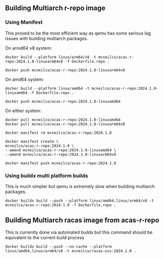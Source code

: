 ## Building Multiarch r-repo image

### Using Manifest 

This proved to be the most efficient way as qemu has some serious lag issues with building multiarch packages.

On armd64 v8 system:
```
docker build --platform linux/arm64/v8 -t mcneilco/acas-r-repo:2024.1.0-linuxarm64v8 -f Dockerfile.repo .

docker push mcneilco/acas-r-repo:2024.1.0-linuxarm64v8
```

On amd64 system:
```
docker build --platform linux/amd64 -t mcneilco/acas-r-repo:2024.1.0-linuxamd64 -f Dockerfile.repo .

docker push mcneilco/acas-r-repo:2024.1.0-linuxamd64
```

On either system:

```
docker pull mcneilco/acas-r-repo:2024.1.0-linuxamd64 
docker pull mcneilco/acas-r-repo:2024.1.0-linuxarm64v8

docker manifest rm mcneilco/acas-r-repo:2024.1.0

docker manifest create \
mcneilco/acas-r-repo:2024.1.0 \
--amend mcneilco/acas-r-repo:2024.1.0-linuxamd64 \
--amend mcneilco/acas-r-repo:2024.1.0-linuxarm64v8

docker manifest push mcneilco/acas-r-repo:2024.1.0
```

### Using buildx multi platform builds

This is much simpler but qemu is extremely slow when building multiarch packages.

```
docker buildx build --push --platform linux/amd64,linux/arm64/v8 -t mcneilco/acas-r-repo:2024.1.0 -f Dockerfile.repo .
```


## Building Multiarch racas image from acas-r-repo

This is currently done via automated builds but this command should be equivalent to the current build process
```
docker buildx build --push --no-cache --platform linux/amd64,linux/arm64/v8 -t mcneilco/racas-oss:2024.1.0 .
```
